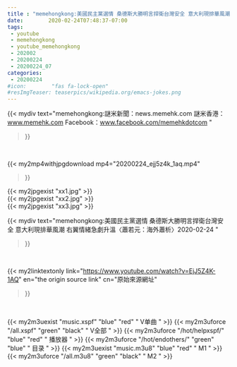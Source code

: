 ```yaml
---
title : "memehongkong:美國民主黨選情 桑德斯大勝明言捍衛台灣安全 意大利現排華風潮 右翼情緒急劇升溫〈蕭若元：海外蕭析〉2020-02-24 "
date:        2020-02-24T07:48:37-07:00
tags:
 - youtube
 - memehongkong
 - youtube_memehongkong
 - 202002
 - 20200224
 - 20200224_07
categories:
 - 20200224
#icon:        "fas fa-lock-open"
#resImgTeaser: teaserpics/wikipedia.org/emacs-jokes.png
---
```


{{< mydiv text="memehongkong:謎米新聞：news.memehk.com 謎米香港： www.memehk.com Facebook：www.facebook.com/memehkdotcom "
>}}
<br>


{{< my2mp4withjpgdownload mp4="20200224_ejj5z4k_1aq.mp4"
>}}

{{< my2jpgexist "xx1.jpg" >}}<br>
{{< my2jpgexist "xx2.jpg" >}}<br>
{{< my2jpgexist "xx3.jpg" >}}<br>



{{< mydiv text="memehongkong:美國民主黨選情 桑德斯大勝明言捍衛台灣安全 意大利現排華風潮 右翼情緒急劇升溫〈蕭若元：海外蕭析〉2020-02-24 "
>}}
<br>

{{< my2linktextonly link="https://www.youtube.com/watch?v=EjJ5Z4K-1AQ"
en="the origin source link" cn="原始來源網址"
>}}


<br>

{{< my2m3uexist "music.xspf"        "blue"   "red"    " V单曲 " >}} {{< my2m3uforce "/all.xspf"         "green"  "black"  " V全部 " >}} {{< my2m3uforce "/hot/helpxspf/"    "blue"   "red"    " 播放器 " >}} {{< my2m3uforce "/hot/endothers/"   "green"  "blue"   " 目录 " >}} {{< my2m3uexist "music.m3u8"        "blue"   "red"    " M1 " >}} {{< my2m3uforce "/all.m3u8"         "green"  "black"  " M2 " >}} 
